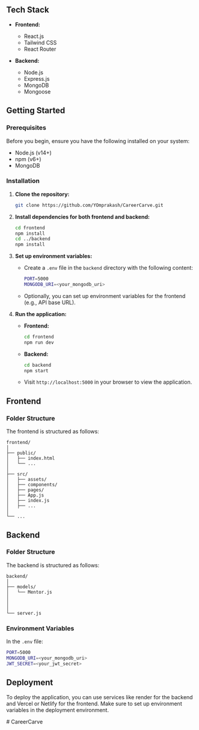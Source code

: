 
## Tech Stack

- **Frontend:**
  - React.js
  - Tailwind CSS
  - React Router

- **Backend:**
  - Node.js
  - Express.js
  - MongoDB
  - Mongoose

## Getting Started

### Prerequisites

Before you begin, ensure you have the following installed on your system:

- Node.js (v14+)
- npm (v6+)
- MongoDB

### Installation

1. **Clone the repository:**

   ```bash
   git clone https://github.com/YOmprakash/CareerCarve.git
   ```

2. **Install dependencies for both frontend and backend:**

   ```bash
   cd frontend
   npm install
   cd ../backend
   npm install
   ```

3. **Set up environment variables:**

   - Create a `.env` file in the `backend` directory with the following content:

     ```bash
     PORT=5000
     MONGODB_URI=<your_mongodb_uri>
     
     ```

   - Optionally, you can set up environment variables for the frontend (e.g., API base URL).

4. **Run the application:**

   - **Frontend:**

     ```bash
     cd frontend
     npm run dev
     ```

   - **Backend:**

     ```bash
     cd backend
     npm start
     ```

   - Visit `http://localhost:5000` in your browser to view the application.

## Frontend

### Folder Structure

The frontend is structured as follows:

```
frontend/
│
├── public/
│   ├── index.html
│   └── ...
│
├── src/
│   ├── assets/
│   ├── components/
│   ├── pages/
│   ├── App.js
│   ├── index.js
│   ├── ...
│
└── ...
```
## Backend

### Folder Structure

The backend is structured as follows:

```
backend/
│
├── models/
│   └── Mentor.js
│
│
│
└── server.js
```



### Environment Variables

In the `.env` file:

```bash
PORT=5000
MONGODB_URI=<your_mongodb_uri>
JWT_SECRET=<your_jwt_secret>
```

## Deployment

To deploy the application, you can use services like render for the backend and Vercel or Netlify for the frontend. Make sure to set up environment variables in the deployment environment.

#   C a r e e r C a r v e 
 
 
